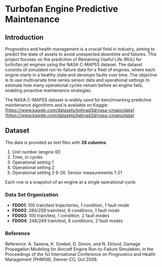 # Turbofan Engine Predictive Maintenance

## Introduction

Prognostics and health management is a crucial field in industry, aiming to predict the state of assets to avoid unexpected downtime and failures. This project focuses on the prediction of Remaining Useful Life (RUL) for turbofan jet engines using the NASA C-MAPSS dataset. The dataset consists of simulated run-to-failure data for a fleet of engines, where each engine starts in a healthy state and develops faults over time. The objective is to use multivariate time series sensor data and operational settings to estimate how many operational cycles remain before an engine fails, enabling proactive maintenance strategies.

The NASA C-MAPSS dataset is widely used for benchmarking predictive maintenance algorithms and is available on Kaggle:  
[https://www.kaggle.com/datasets/behrad3d/nasa-cmaps/data](https://www.kaggle.com/datasets/behrad3d/nasa-cmaps/data)


## Dataset

The data is provided as text files with **26 columns**:
1. Unit number (engine ID)
2. Time, in cycles
3. Operational setting 1
4. Operational setting 2
5. Operational setting 3
6-26. Sensor measurements 1-21

Each row is a snapshot of an engine at a single operational cycle.

### Data Set Organization

- **FD001**: 100 train/test trajectories, 1 condition, 1 fault mode
- **FD002**: 260/259 train/test, 6 conditions, 1 fault mode
- **FD003**: 100 train/test, 1 condition, 2 fault modes
- **FD004**: 248/249 train/test, 6 conditions, 2 fault modes

### Reference
Reference: A. Saxena, K. Goebel, D. Simon, and N. Eklund, Damage Propagation Modeling for Aircraft Engine Run-to-Failure Simulation, in the Proceedings of the 1st International Conference on Prognostics and Health Management (PHM08), Denver CO, Oct 2008.